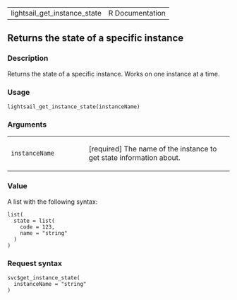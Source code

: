 <table style="width: 100%;">
<tbody>
<tr class="odd">
<td>lightsail_get_instance_state</td>
<td style="text-align: right;">R Documentation</td>
</tr>
</tbody>
</table>

## Returns the state of a specific instance

### Description

Returns the state of a specific instance. Works on one instance at a
time.

### Usage

    lightsail_get_instance_state(instanceName)

### Arguments

<table>
<colgroup>
<col style="width: 35%" />
<col style="width: 65%" />
</colgroup>
<tbody>
<tr class="odd">
<td><code
id="lightsail_get_instance_state_:_instanceName">instanceName</code></td>
<td><p>[required] The name of the instance to get state information
about.</p></td>
</tr>
</tbody>
</table>

### Value

A list with the following syntax:

    list(
      state = list(
        code = 123,
        name = "string"
      )
    )

### Request syntax

    svc$get_instance_state(
      instanceName = "string"
    )
